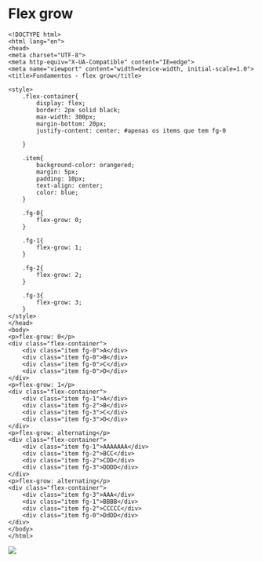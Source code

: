 # Flex grow

    <!DOCTYPE html>
    <html lang="en">
    <head>
    <meta charset="UTF-8">
    <meta http-equiv="X-UA-Compatible" content="IE=edge">
    <meta name="viewport" content="width=device-width, initial-scale=1.0">
    <title>Fundamentos - flex grow</title>

    <style>
        .flex-container{
            display: flex;
            border: 2px solid black;
            max-width: 300px;
            margin-bottom: 20px;
            justify-content: center; #apenas os items que tem fg-0

        }

        .item{
            background-color: orangered;
            margin: 5px;
            padding: 10px;
            text-align: center;
            color: blue;
        }

        .fg-0{
            flex-grow: 0;
        }

        .fg-1{
            flex-grow: 1;
        }

        .fg-2{
            flex-grow: 2;
        }

        .fg-3{
            flex-grow: 3;
        }
    </style>
    </head>
    <body>
    <p>flex-grow: 0</p>
    <div class="flex-container">
        <div class="item fg-0">A</div>
        <div class="item fg-0">B</div>
        <div class="item fg-0">C</div>
        <div class="item fg-0">D</div>
    </div>
    <p>flex-grow: 1</p>
    <div class="flex-container">
        <div class="item fg-1">A</div>
        <div class="item fg-2">B</div>
        <div class="item fg-3">C</div>
        <div class="item fg-3">D</div>
    </div>
    <p>flex-grow: alternating</p>
    <div class="flex-container">
        <div class="item fg-1">AAAAAAA</div>
        <div class="item fg-2">BCC</div>
        <div class="item fg-2">CDD</div>
        <div class="item fg-3">DDDD</div>
    </div>
    <p>flex-grow: alternating</p>
    <div class="flex-container">
        <div class="item fg-3">AAA</div>
        <div class="item fg-1">BBBB</div>
        <div class="item fg-2">CCCCC</div>
        <div class="item fg-0">DdDD</div>
    </div>
    </body>
    </html>
   
  ![](https://imgur.com/5LHDWsN.jpg)
  
  